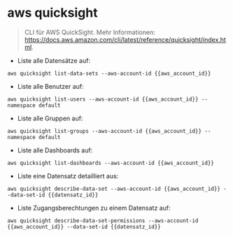 # aws quicksight

> CLI für AWS QuickSight.
> Mehr Informationen: <https://docs.aws.amazon.com/cli/latest/reference/quicksight/index.html>.

- Liste alle Datensätze auf:

`aws quicksight list-data-sets --aws-account-id {{aws_account_id}}`

- Liste alle Benutzer auf:

`aws quicksight list-users --aws-account-id {{aws_account_id}} --namespace default`

- Liste alle Gruppen auf:

`aws quicksight list-groups --aws-account-id {{aws_account_id}} --namespace default`

- Liste alle Dashboards auf:

`aws quicksight list-dashboards --aws-account-id {{aws_account_id}}`

- Liste eine Datensatz detailliert aus:

`aws quicksight describe-data-set --aws-account-id {{aws_account_id}} --data-set-id {{datensatz_id}}`

- Liste Zugangsberechtungen zu einem Datensatz auf:

`aws quicksight describe-data-set-permissions --aws-account-id {{aws_account_id}} --data-set-id {{datensatz_id}}`
